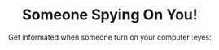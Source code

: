 <p align="center">
  <h1 align="center">Someone Spying On You!</h1>
  <p align="center">Get informated when someone turn on your computer :eyes:</p>
</p>
